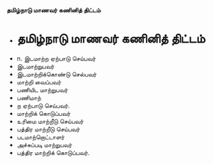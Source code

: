 **தமிழ்நாடு மாணவர் கணினித் திட்டம்**
- # தமிழ்நாடு மாணவர் கணினித் திட்டம்
- n. இடமாற்ற ஏற்பாடு செய்பவர்
- இடமாற்றுபவர்
- இடமாற்றிக்கொண்டு செல்பவர்
- மாற்றி வைப்பவர்
- பணியிட மாற்றுபவர்
- பணிமாற்
- ற ஏற்பாடு செய்பவர்.
- மாற்றிக் கொடுப்பவர்
- உரிமை மாற்றீடு செய்பவர்
- பத்திர மாற்றீடு செய்பவர்
- படமாற்றொட்டாளர்
- அச்சுப்படி மாற்றுபவர்
- பத்திர மாற்றிக் கொடுப்பவர்.

